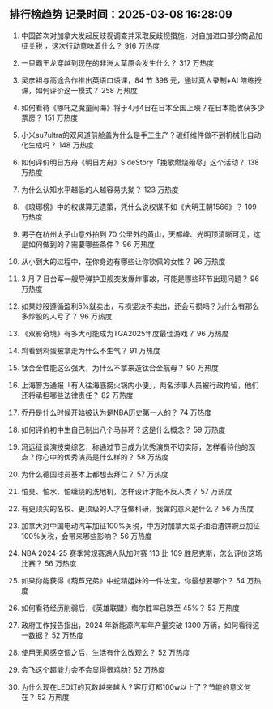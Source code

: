
## 排行榜趋势 记录时间：2025-03-08 16:28:09
  
  1. 中国首次对加拿大发起反歧视调查并采取反歧视措施，对自加进口部分商品加征关税 ，这次行动意味着什么？ 916 万热度
    
  2. 一只霸王龙穿越到现在的非洲大草原会发生什么？ 317 万热度
    
  3. 吴彦祖与高途合作推出英语口语课，84 节 398 元，通过真人录制+AI 陪练授课，如何评价这一模式？ 258 万热度
    
  4. 如何看待《哪吒之魔童闹海》将于4月4日在日本全国上映？在日本能收获多少票房？ 151 万热度
    
  5. 小米su7ultra的双风道前舱盖为什么是手工生产？碳纤维件做不到机械化自动化生成吗？ 148 万热度
    
  6. 如何评价明日方舟《明日方舟》SideStory「挽歌燃烧殆尽」这个活动？ 138 万热度
    
  7. 为什么认知水平越低的人越容易执拗？ 123 万热度
    
  8. 《琅琊榜》中的权谋算无遗策，凭什么说权谋不如《大明王朝1566》？ 109 万热度
    
  9. 男子在杭州太子山意外拍到 70 公里外的黄山，天都峰、光明顶清晰可见，这是如何做到的？需要哪些条件？ 96 万热度
    
  10. 从小到大的过程中，在你身边有哪些让你钦佩的女性？ 96 万热度
    
  11. 3 月 7 日台军一艘导弹护卫舰突发爆炸事故，可能是哪些环节出现问题？ 96 万热度
    
  12. 如果炒股遵循盈利5%就卖出，亏损坚决不卖出，还会亏损吗？为什么有那么多炒股的人亏了？ 96 万热度
    
  13. 《双影奇境》有多大可能成为TGA2025年度最佳游戏？ 96 万热度
    
  14. 鸡看到鸡蛋被拿走为什么不生气？ 91 万热度
    
  15. 钛合金性能这么强大，为什么不拿来造钛合金航母？ 90 万热度
    
  16. 上海警方通报「有人往海底捞火锅内小便」，两名涉事人员被行政拘留，他们还将承担哪些法律责任？ 82 万热度
    
  17. 乔丹是什么时候开始被认为是NBA历史第一人的？ 74 万热度
    
  18. 如何评价初中生自己制出八个马赫环？这是什么概念？ 59 万热度
    
  19. 冯远征谈演技类综艺，称通过节目成为优秀演员不切实际，怎样看待他的观点？你心中的优秀演员是什么样的？ 58 万热度
    
  20. 为什么德国球员基本上都想去拜仁？ 57 万热度
    
  21. 怕臭、怕水、怕缠绕的洗地机，怎样设计才能不反人类？ 57 万热度
    
  22. 有更顶尖的名校、更顶级的人才在做科研，我做的意义是什么？ 56 万热度
    
  23. 加拿大对中国电动汽车加征100%关税，中方对加拿大菜子油油渣饼豌豆加征100%关税，会带来哪些影响？ 56 万热度
    
  24. NBA 2024-25 赛季常规赛湖人队加时赛 113 比 109 胜尼克斯，怎么评价这场比赛？ 56 万热度
    
  25. 如果你能获得《葫芦兄弟》中蛇精姐妹的一件法宝，你最想要哪个？ 54 万热度
    
  26. 如何看待经历削弱后，《英雄联盟》梅尔胜率已跌至 45%？ 53 万热度
    
  27. 政府工作报告指出，2024 年新能源汽车年产量突破 1300 万辆，如何看待这一数据？ 52 万热度
    
  28. 使用无风感空调之后，生活有什么改观么？ 52 万热度
    
  29. 会飞这个超能力会不会显得很鸡肋? 52 万热度
    
  30. 为什么现在LED灯的瓦数越来越大？客厅灯都100w以上了？节能的意义何在？ 52 万热度
    